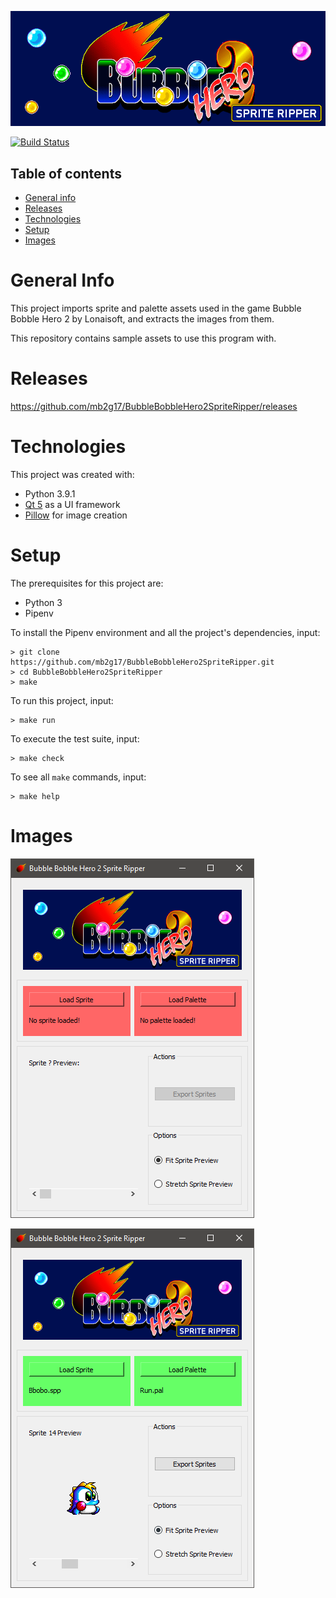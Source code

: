 ![](banner.fw.png)

[![Build Status](https://travis-ci.com/mb2g17/BubbleBobbleHero2SpriteRipper.svg?branch=master)](https://travis-ci.com/mb2g17/BubbleBobbleHero2SpriteRipper)

## Table of contents
* [General info](#general-info)
* [Releases](#technologies)
* [Technologies](#technologies)
* [Setup](#setup)
* [Images](#images)

# General Info

This project imports sprite and palette assets used in the game Bubble Bobble Hero 2 by Lonaisoft, and extracts the images from them.

This repository contains sample assets to use this program with.

# Releases

https://github.com/mb2g17/BubbleBobbleHero2SpriteRipper/releases

# Technologies

This project was created with:
- Python 3.9.1
- [Qt 5](https://pypi.org/project/PyQt5/) as a UI framework
- [Pillow](https://pypi.org/project/Pillow/) for image creation

# Setup

The prerequisites for this project are:
- Python 3
- Pipenv

To install the Pipenv environment and all the project's dependencies, input:

```shell
> git clone https://github.com/mb2g17/BubbleBobbleHero2SpriteRipper.git
> cd BubbleBobbleHero2SpriteRipper
> make
```

To run this project, input:

```shell
> make run
```

To execute the test suite, input:

```shell
> make check
```

To see all `make` commands, input:

```shell
> make help
```

# Images

![](screenshots/ss1.png)

![](screenshots/ss2.png)